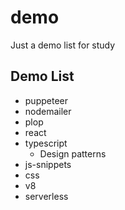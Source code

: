 # demo

Just a demo list for study

## Demo List

- puppeteer
- nodemailer
- plop
- react
- typescript
  - Design patterns
- js-snippets
- css
- v8
- serverless

